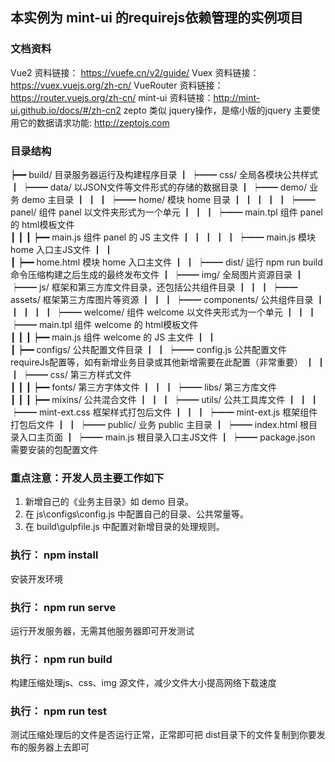 ## 本实例为 mint-ui 的requirejs依赖管理的实例项目

### 文档资料

Vue2  资料链接： https://vuefe.cn/v2/guide/
Vuex  资料链接： https://vuex.vuejs.org/zh-cn/
VueRouter  资料链接： https://router.vuejs.org/zh-cn/
mint-ui 资料链接：http://mint-ui.github.io/docs/#/zh-cn2
zepto 类似 jquery操作，是缩小版的jquery 主要使用它的数据请求功能: http://zeptojs.com


### 目录结构

┝━━ build/       目录服务器运行及构建程序目录
┃
┝━━ css/         全局各模块公共样式
┃
┝━━ data/        以JSON文件等文件形式的存储的数据目录
┃
┝━━ demo/        业务 demo 主目录
┃     ┃ 
┃     ┝━━ home/        模块 home 目录
┃     ┃     ┃
┃     ┃     ┝━━ panel/            组件 panel 以文件夹形式为一个单元
┃     ┃     ┃     ┝━━ main.tpl    组件 panel 的 html模板文件   
┃     ┃     ┃     ┝━━ main.js     组件 panel 的 JS 主文件
┃     ┃     ┃
┃     ┃     ┝━━ main.js   模块 home 入口主JS文件
┃     ┃     
┃     ┝━━ home.html       模块 home 入口主文件
┃
┃
┝━━ dist/        运行 npm run build 命令压缩构建之后生成的最终发布文件
┃
┝━━ img/         全局图片资源目录
┃
┝━━ js/          框架和第三方库文件目录，还包括公共组件目录
┃     ┃ 
┃     ┝━━ assets/            框架第三方库图片等资源
┃     ┃ 
┃     ┝━━ components/        公共组件目录
┃     ┃     ┃
┃     ┃     ┝━━ welcome/          组件 welcome 以文件夹形式为一个单元
┃     ┃     ┃     ┝━━ main.tpl    组件 welcome 的 html模板文件   
┃     ┃     ┃     ┝━━ main.js     组件 welcome 的 JS 主文件
┃     ┃     
┃     ┝━━ configs/           公共配置文件目录
┃     ┃     ┝━━ config.js    公共配置文件requireJs配置等，如有新增业务目录或其他新增需要在此配置（非常重要）
┃     ┃
┃     ┝━━ css/               第三方样式文件  
┃     ┃
┃     ┝━━ fonts/             第三方字体文件
┃     ┃
┃     ┝━━ libs/              第三方库文件  
┃     ┃
┃     ┝━━ mixins/            公共混合文件
┃     ┃
┃     ┝━━ utils/             公共工具库文件
┃     ┃
┃     ┝━━ mint-ext.css    框架样式打包后文件
┃     ┃
┃     ┝━━ mint-ext.js     框架组件打包后文件
┃
┃
┝━━ public/      业务 public 主目录
┃
┝━━ index.html   根目录入口主页面
┃
┝━━ main.js      根目录入口主JS文件
┃
┝━━ package.json 需要安装的包配置文件

### 重点注意：开发人员主要工作如下
1. 新增自己的《业务主目录》如 demo 目录。
2. 在 js\configs\config.js 中配置自己的目录、公共常量等。
3. 在 build\gulpfile.js 中配置对新增目录的处理规则。

### 执行： npm install
安装开发环境 

### 执行： npm run serve 
运行开发服务器，无需其他服务器即可开发测试

### 执行： npm run build 

构建压缩处理js、css、img 源文件，减少文件大小提高网络下载速度

### 执行： npm run test 

测试压缩处理后的文件是否运行正常，正常即可把 dist目录下的文件复制到你要发布的服务器上去即可

